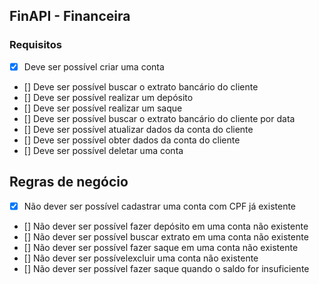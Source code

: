 ## FinAPI - Financeira

### Requisitos

- [x] Deve ser possível criar uma conta
- [] Deve ser possível buscar o extrato bancário do cliente
- [] Deve ser possível realizar um depósito
- [] Deve ser possível realizar um saque
- [] Deve ser possível buscar o extrato bancário do cliente por data
- [] Deve ser possível atualizar dados da conta do cliente
- [] Deve ser possível obter dados da conta do cliente
- [] Deve ser possível deletar uma conta

## Regras de negócio

- [x] Não dever ser possível cadastrar uma conta com CPF já existente
- [] Não dever ser possível fazer depósito em uma conta não existente
- [] Não dever ser possível buscar extrato em uma conta não existente
- [] Não dever ser possível fazer saque em uma conta não existente
- [] Não dever ser possívelexcluir uma conta não existente
- [] Não dever ser possível fazer saque quando o saldo for insuficiente